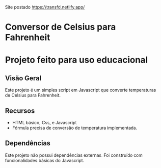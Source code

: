 Site postado
https://transfd.netlify.app/

# Conversor de Celsius para Fahrenheit

# Projeto feito para uso educacional

## Visão Geral
Este projeto é um simples script em Javascript que converte temperaturas de Celsius para Fahrenheit.


## Recursos
- HTML básico, Css, e Javascript 
- Fórmula precisa de conversão de temperatura implementada.

## Dependências
Este projeto não possui dependências externas. Foi construído com funcionalidades básicas do Javascript.

